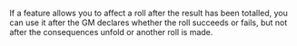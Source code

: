 If a feature allows you to affect a roll after the result has been totalled, you can use it after the GM declares whether the roll succeeds or fails, but not after the consequences unfold or another roll is made.
